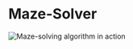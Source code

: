 # Maze-Solver

![Maze-solving algorithm in action](https://github.com/davidlee49/Maze-Solver/blob/main/Pathfinding%20Maze.gif)
